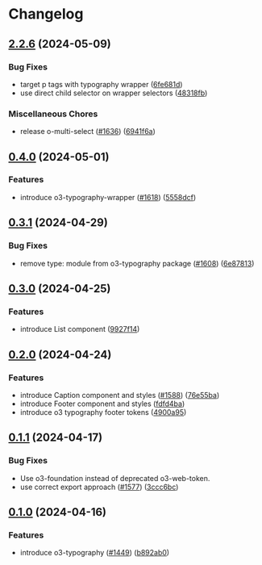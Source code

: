 # Changelog

## [2.2.6](https://github.com/Financial-Times/origami/compare/o3-typography-v0.4.0...o3-typography-v2.2.6) (2024-05-09)


### Bug Fixes

* target p tags with typography wrapper ([6fe681d](https://github.com/Financial-Times/origami/commit/6fe681defa63748b7eb2e096bda2cdddd9001bb7))
* use direct child selector on wrapper selectors ([48318fb](https://github.com/Financial-Times/origami/commit/48318fbe0f99b82dbf86ec3b17cbfc2014e84995))


### Miscellaneous Chores

* release o-multi-select ([#1636](https://github.com/Financial-Times/origami/issues/1636)) ([6941f6a](https://github.com/Financial-Times/origami/commit/6941f6a832d6e35f099a679659c3acbc49e54999))

## [0.4.0](https://github.com/Financial-Times/origami/compare/o3-typography-v0.3.1...o3-typography-v0.4.0) (2024-05-01)


### Features

* introduce o3-typography-wrapper ([#1618](https://github.com/Financial-Times/origami/issues/1618)) ([5558dcf](https://github.com/Financial-Times/origami/commit/5558dcff7f78ba112f8e38b3400e1aa9b296a32e))

## [0.3.1](https://github.com/Financial-Times/origami/compare/o3-typography-v0.3.0...o3-typography-v0.3.1) (2024-04-29)


### Bug Fixes

* remove type: module from o3-typography package ([#1608](https://github.com/Financial-Times/origami/issues/1608)) ([6e87813](https://github.com/Financial-Times/origami/commit/6e87813a4321faf04dfff319d9949a8011901f61))

## [0.3.0](https://github.com/Financial-Times/origami/compare/o3-typography-v0.2.0...o3-typography-v0.3.0) (2024-04-25)


### Features

* introduce List component  ([9927f14](https://github.com/Financial-Times/origami/commit/9927f1412d4c284b1da3c5de95e37facab85d966))

## [0.2.0](https://github.com/Financial-Times/origami/compare/o3-typography-v0.1.1...o3-typography-v0.2.0) (2024-04-24)


### Features

* introduce Caption component and styles ([#1588](https://github.com/Financial-Times/origami/issues/1588)) ([76e55ba](https://github.com/Financial-Times/origami/commit/76e55baba9b8353c54387796698b54fe15df2fb5))
* introduce Footer component and styles ([fdfd4ba](https://github.com/Financial-Times/origami/commit/fdfd4bae96e8c977033d9c83926027aceef084b4))
* introduce o3 typography footer tokens ([4900a95](https://github.com/Financial-Times/origami/commit/4900a95d63d8817899937905dc8beea71ea48a3d))

## [0.1.1](https://github.com/Financial-Times/origami/compare/o3-typography-v0.1.0...o3-typography-v0.1.1) (2024-04-17)


### Bug Fixes

* Use o3-foundation instead of deprecated o3-web-token.
* use correct export approach ([#1577](https://github.com/Financial-Times/origami/issues/1577)) ([3ccc6bc](https://github.com/Financial-Times/origami/commit/3ccc6bc59a2e01fde40e576418bda3ffbaa174ba))

## [0.1.0](https://github.com/Financial-Times/origami/compare/o3-typography-v0.0.1...o3-typography-v0.1.0) (2024-04-16)


### Features

* introduce o3-typography ([#1449](https://github.com/Financial-Times/origami/issues/1449)) ([b892ab0](https://github.com/Financial-Times/origami/commit/b892ab0585c9649a364f66a2a1b38d7261abd127))
